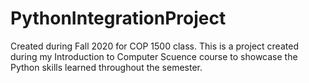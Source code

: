# PythonIntegrationProject
Created during Fall 2020 for COP 1500 class. This is a project created during my Introduction to Computer Scuence course to showcase the Python skills learned throughout the semester.
